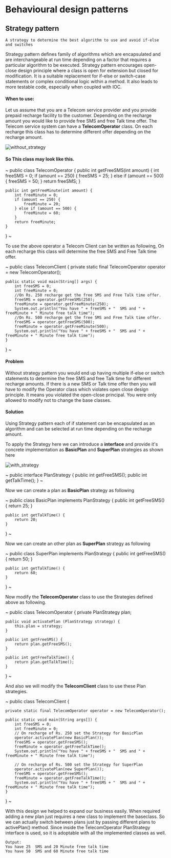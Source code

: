 # Behavioural design patterns
## Strategy pattern

    A strategy to determine the best algorithm to use and avoid if-else and switches

Strategy pattern defines family of algorithms which are encapsulated and are interchangeable at run time depending on a factor that requires a particular algorithm to be executed. Strategy pattern encourages open-close design principle where a class is open for extension but closed for modification.
It is a suitable replacement for if-else or switch-case statements or complex conditional logic within a method. It also leads to more testable code, especially when coupled with IOC.

#### When to use: 
Let us assume that you are a Telecom service provider and you provide prepaid recharge facility to the customer. Depending on the recharge amount you would like to provide free SMS and free Talk time offer.
The Telecom service system can have a **TelecomOperator** class. 
On each recharge this class has to determine different offer depending on the recharge amount.

![without_strategy](data/archive/design-patterns/behavioral/assets/withoutStrategy.png)

#### So This class may look like this.

~
public class TelecomOperator {
    public int getFreeSMS(int amount) {
        int freeSMS = 0;
        if (amount == 250) {
            freeSMS = 25;
        } else if (amount == 500) {
            freeSMS = 50;
        }
        return freeSMS;
    }

    public int getFreeMinute(int amount) {
        int freeMinute = 0;
        if (amount == 250) {
            freeMinute = 20;
        } else if (amount == 500) {
            freeMinute = 60;
        }
        return freeMinute;
    }
}
~

To use the above operator a Telecom Client can be written as following, On each recharge this class will determine the free SMS and Free Talk time offer. 


~
public class TelecomClient {
    private static final TelecomOperator operator = new TelecomOperator();

    public static void main(String[] args) {
        int freeSMS = 0;
        int freeMinute = 0;
        //On Rs. 250 recharge get the free SMS and Free Talk time offer.
        freeSMS = operator.getFreeSMS(250);
        freeMinute = operator.getFreeMinute(250);
        System.out.println("You have " + freeSMS + "  SMS and " + freeMinute + " Minute free talk time");
        //On Rs. 500 recharge get the free SMS and Free Talk time offer.
        freeSMS = operator.getFreeSMS(500);
        freeMinute = operator.getFreeMinute(500);
        System.out.println("You have " + freeSMS + "  SMS and " + freeMinute + " Minute free talk time");
    }
}
~

#### Problem
Without strategy pattern you would end up having multiple if-else or switch statements to determine the free SMS and free Talk time for different recharge amounts. If there is a new SMS or Talk time offer then you will have to modify the Operator class which violates open close design principle.
It means you violated the open-close principal. You were only allowed to modify not to change the base classes.

#### Solution

Using Strategy pattern each of if statement can be encapsulated as an algorithm and can be selected at run time depending on the recharge amount.

To apply the Strategy here we can introduce a **interface** and provide it's concrete implementation as **BasicPlan** and **SuperPlan** strategies as shown here


![with_strategy](data/archive/design-patterns/behavioral/assets/withStrategy.png)


~
public interface PlanStrategy {
    public int getFreeSMS();
    public int getTalkTime();
}
~

Now we can create a plan as **BasicPlan** strategy as following

~
public class BasicPlan implements PlanStrategy {
    public int getFreeSMS() {
        return 25;
    }
   
    public int getTalkTime() {
        return 20;
    }
}
~

Now we can create an other plan as **SuperPlan** strategy as following

~
public class SuperPlan implements PlanStrategy {
     public int getFreeSMS() {
        return 50;
     }
    
    public int getTalkTime() {
        return 60;
    }
}
~

Now modify the **TelecomOperator** class to use the Strategies defined above as following.

~
public class TelecomOperator {
    private PlanStrategy plan;

    public void activatePlan (PlanStrategy strategy) {
        this.plan = strategy;
    }

    public int getFreeSMS() {
        return plan.getFreeSMS();
    }
          
    public int getFreeTalkTime() {
        return plan.getTalkTime();
    }
}
~

And also we will modify the **TelecomClient** class to use these Plan strategies.

~
public class TelecomClient {

    private static final TelecomOperator operator = new TelecomOperator();

    public static void main(String args[]) {
        int freeSMS = 0;
        int freeMinute = 0;
        // On recharge of Rs. 250 set the Strategy for BasicPlan
        operator.activatePlan(new BasicPlan());
        freeSMS = operator.getFreeSMS();
        freeMinute = operator.getFreeTalkTime();
        System.out.println("You have " + freeSMS + "  SMS and " + freeMinute + " Minute free talk time");

        // On recharge of Rs. 500 set the Strategy for SuperPlan
        operator.activatePlan(new SuperPlan());
        freeSMS = operator.getFreeSMS();
        freeMinute = operator.getFreeTalkTime();
        System.out.println("You have " + freeSMS + "  SMS and " + freeMinute + " Minute free talk time");
    }
}
~

With this design we helped to expand our business easily. When required adding a new plan just requires a 
new class to implement the baseclass. So we can actually switch between plans just by passing different plans 
to activePlan() method. Since inside the TelecomOperator PlanStrategy interface is used, so it is adoptable with all the 
implemented classes as well. 

```
Output:
You have 25  SMS and 20 Minute free talk time
You have 50  SMS and 60 Minute free talk time
```
 

